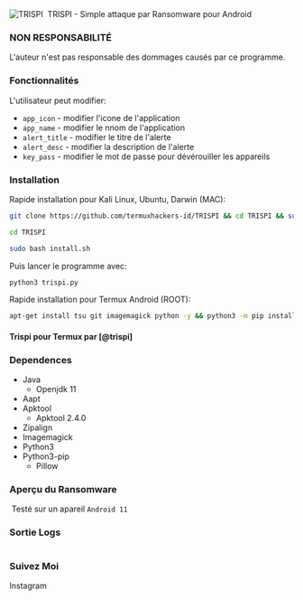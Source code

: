 <img title="TRISPI" src=""> 
<img src="">
TRISPI - Simple attaque par Ransomware pour Android

### NON RESPONSABILITÉ
L'auteur n'est pas responsable des dommages causés par ce programme.

### Fonctionnalités
L'utilisateur peut modifier:
- ```app_icon``` - modifier l'icone de l'application
- ```app_name``` - modifier le nnom de l'application
- ```alert_title``` - modifier le titre de l'alerte
- ```alert_desc``` - modifier la description de l'alerte
- ```key_pass``` - modifier le mot de passe pour dévérouiller les appareils
### Installation
Rapide installation pour Kali Linux, Ubuntu, Darwin (MAC):
```bash
git clone https://github.com/termuxhackers-id/TRISPI && cd TRISPI && sudo bash install.sh
```
```bash
cd TRISPI
```
```bash
sudo bash install.sh
```
Puis lancer le programme avec:
```bash
python3 trispi.py
```

Rapide installation pour Termux Android (ROOT):
````bash
apt-get install tsu git imagemagick python -y && python3 -m pip install Pillow && git clone https://github.com/trispi/TRISPI && cd TRISPI && tsu && bash installtermux.sh && python3 teh trispi.py
````
#### Trispi pour Termux par [@trispi]


### Dependences
- Java
  - Openjdk 11
- Aapt
- Apktool
  - Apktool 2.4.0
- Zipalign
- Imagemagick
- Python3
- Python3-pip
  - Pillow



### Aperçu du Ransomware
<img src=""></img>
Testé sur un apareil ```Android 11```


### Sortie Logs
<img src=""></img>

### Suivez Moi

Instagram []()<br>

